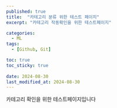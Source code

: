 ```yaml
---
published: true
title:  "카테고리 분류 위한 테스트 페이지"
excerpt: "카테고리 작동확인을 위한 테스트페이지"

categories:
  - ML
tags:
  - [Github, Git]

toc: true
toc_sticky: true
 
date: 2024-08-30
last_modified_at: 2024-08-30
---
```


카테고리 확인을 위한 테스트페이지입니다
